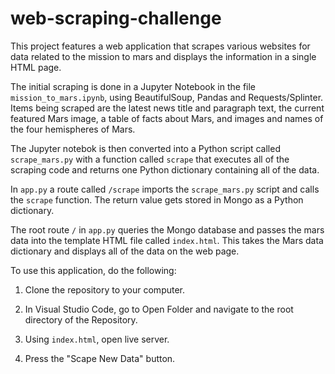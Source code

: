 # web-scraping-challenge

This project features a web application that scrapes various websites for data related to the mission to mars and displays the information in a single HTML page.

The initial scraping is done in a Jupyter Notebook in the file ```mission_to_mars.ipynb```, using BeautifulSoup, Pandas and Requests/Splinter. Items being scraped are the latest news title and paragraph text, the current featured Mars image, a table of facts about Mars, and images and names of the four hemispheres of Mars.

The Jupyter notebok is then converted into a Python script called ```scrape_mars.py``` with a function called ```scrape``` that executes all of the scraping code and returns one Python dictionary containing all of the data.

In ```app.py``` a route called ```/scrape``` imports the ```scrape_mars.py``` script and calls the ```scrape``` function. The return value gets stored in Mongo as a Python dictionary.

The root route ```/``` in ```app.py``` queries the Mongo database and passes the mars data into the template HTML file called ```index.html```. This takes the Mars data dictionary and displays all of the data on the web page.

To use this application, do the following:

1. Clone the repository to your computer.

1. In Visual Studio Code, go to Open Folder and navigate to the root directory of the Repository.

1. Using ```index.html```, open live server.

1. Press the "Scape New Data" button.




